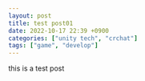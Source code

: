 ```yaml
---
layout: post
title: test post01
date: 2022-10-17 22:39 +0900
categories: ["unity tech", "crchat"]
tags: ["game", "develop"]
---
```


this is a test post

